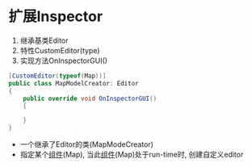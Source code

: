 # 扩展Inspector

1. 继承基类Editor
2. 特性CustomEditor(type)
3. 实现方法OnInspectorGUI()
  
```c#
[CustomEditor(typeof(Map))]
public class MapModelCreator: Editor 
{
    public override void OnInspectorGUI()
    {

    }
}

```

- 一个继承了Editor的类(MapModeCreator)
- 指定某个[组件](Unity_Script_Component.md)(Map), 当此[组件](Unity_Script_Component.md)(Map)处于run-time时, 创建自定义editor
